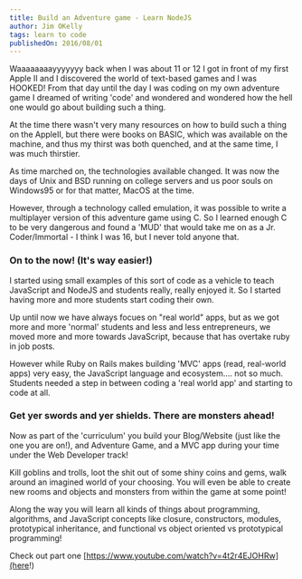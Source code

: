 ```yaml
---
title: Build an Adventure game - Learn NodeJS
author: Jim OKelly
tags: learn to code
publishedOn: 2016/08/01
---
```


Waaaaaaaayyyyyyy back when I was about 11 or 12 I got in front of my first Apple II and I discovered the world of text-based games and I was HOOKED! From that day until the day I was coding on my own adventure game I dreamed of writing 'code' and wondered and wondered how the hell one would go about building such a thing.

At the time there wasn't very many resources on how to build such a thing on the AppleII, but there were books on BASIC, which was available on the machine, and thus my thirst was both quenched, and at the same time, I was much thirstier.

<!--more-->

As time marched on, the technologies available changed. It was now the days of Unix and BSD running on college servers and us poor souls on Windows95 or for that matter, MacOS at the time.

However, through a technology called emulation, it was possible to write a multiplayer version of this adventure game using C. So I learned enough C to be very dangerous and found a 'MUD' that would take me on as a Jr. Coder/Immortal - I think I was 16, but I never told anyone that.

### On to the now! (It's way easier!)

I started using small examples of this sort of code as a vehicle to teach JavaScript and NodeJS and students really, really enjoyed it. So I started having more and more students start coding their own.

Up until now we have always focues on "real world" apps, but as we got more and more 'normal' students and less and less entrepreneurs, we moved more and more towards JavaScript, because that has overtake ruby in job posts.

However while Ruby on Rails makes building 'MVC' apps (read, real-world apps) very easy, the JavaScript language and ecosystem.... not so much. Students needed a step in between coding a 'real world app' and starting to code at all.

### Get yer swords and yer shields. There are monsters ahead!

Now as part of the 'curriculum' you build your Blog/Website (just like the one you are on!), and Adventure Game, and a MVC app during your time under the Web Developer track!

Kill goblins and trolls, loot the shit out of some shiny coins and gems, walk around an imagined world of your choosing. You will even be able to create new rooms and objects and monsters from within the game at some point!

Along the way you will learn all kinds of things about programming, algorithms, and JavaScript concepts like closure, constructors, modules, prototypical inheritance, and functional vs object oriented vs prototypical programming!

Check out part one [https://www.youtube.com/watch?v=4t2r4EJOHRw](here!)
